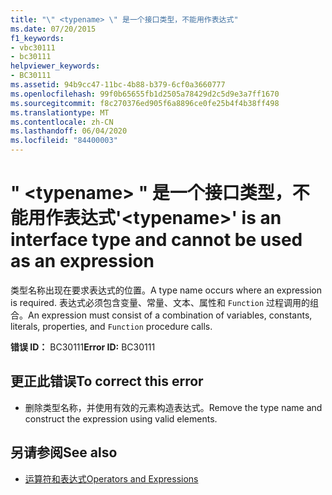```yaml
---
title: "\" <typename> \" 是一个接口类型，不能用作表达式"
ms.date: 07/20/2015
f1_keywords:
- vbc30111
- bc30111
helpviewer_keywords:
- BC30111
ms.assetid: 94b9cc47-11bc-4b88-b379-6cf0a3660777
ms.openlocfilehash: 99f0b65655fb1d2505a78429d2c5d9e3a7ff1670
ms.sourcegitcommit: f8c270376ed905f6a8896ce0fe25b4f4b38ff498
ms.translationtype: MT
ms.contentlocale: zh-CN
ms.lasthandoff: 06/04/2020
ms.locfileid: "84400003"
---
```

# <a name="typename-is-an-interface-type-and-cannot-be-used-as-an-expression"></a><span data-ttu-id="ce752-102">" \<typename> " 是一个接口类型，不能用作表达式</span><span class="sxs-lookup"><span data-stu-id="ce752-102">'\<typename>' is an interface type and cannot be used as an expression</span></span>
<span data-ttu-id="ce752-103">类型名称出现在要求表达式的位置。</span><span class="sxs-lookup"><span data-stu-id="ce752-103">A type name occurs where an expression is required.</span></span> <span data-ttu-id="ce752-104">表达式必须包含变量、常量、文本、属性和 `Function` 过程调用的组合。</span><span class="sxs-lookup"><span data-stu-id="ce752-104">An expression must consist of a combination of variables, constants, literals, properties, and `Function` procedure calls.</span></span>  
  
 <span data-ttu-id="ce752-105">**错误 ID：** BC30111</span><span class="sxs-lookup"><span data-stu-id="ce752-105">**Error ID:** BC30111</span></span>  
  
## <a name="to-correct-this-error"></a><span data-ttu-id="ce752-106">更正此错误</span><span class="sxs-lookup"><span data-stu-id="ce752-106">To correct this error</span></span>  
  
- <span data-ttu-id="ce752-107">删除类型名称，并使用有效的元素构造表达式。</span><span class="sxs-lookup"><span data-stu-id="ce752-107">Remove the type name and construct the expression using valid elements.</span></span>  
  
## <a name="see-also"></a><span data-ttu-id="ce752-108">另请参阅</span><span class="sxs-lookup"><span data-stu-id="ce752-108">See also</span></span>

- [<span data-ttu-id="ce752-109">运算符和表达式</span><span class="sxs-lookup"><span data-stu-id="ce752-109">Operators and Expressions</span></span>](../programming-guide/language-features/operators-and-expressions/index.md)
